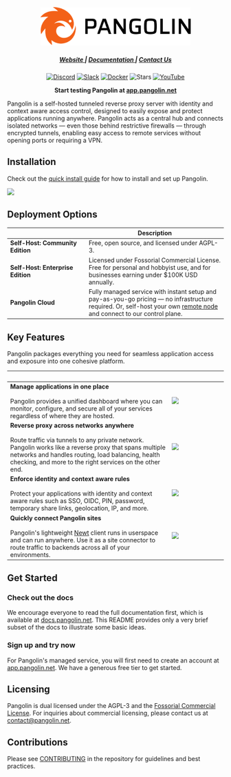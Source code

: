 <div align="center">
    <h2>
    <a href="https://pangolin.net/">
        <picture>
            <source media="(prefers-color-scheme: dark)" srcset="public/logo/word_mark_white.png">
            <img alt="Pangolin Logo" src="public/logo/word_mark_black.png" width="350">
        </picture>
    </a>
    </h2>
</div>

<div align="center">
  <h5>
      <a href="https://pangolin.net/">
        Website
      </a>
      <span> | </span>
      <a href="https://docs.pangolin.net/">
        Documentation
      </a>
      <span> | </span>
      <a href="mailto:contact@pangolin.net">
        Contact Us
      </a>
  </h5>
</div>

<div align="center">

[![Discord](https://img.shields.io/discord/1325658630518865980?logo=discord&style=flat-square)](https://discord.gg/HCJR8Xhme4)
[![Slack](https://img.shields.io/badge/chat-slack-yellow?style=flat-square&logo=slack)](https://pangolin.net/slack)
[![Docker](https://img.shields.io/docker/pulls/fosrl/pangolin?style=flat-square)](https://hub.docker.com/r/fosrl/pangolin)
![Stars](https://img.shields.io/github/stars/fosrl/pangolin?style=flat-square)
[![YouTube](https://img.shields.io/badge/YouTube-red?logo=youtube&logoColor=white&style=flat-square)](https://www.youtube.com/@fossorial-app)

</div>

<p align="center">
    <strong>
        Start testing Pangolin at <a href="https://app.pangolin.net/auth/signup">app.pangolin.net</a>
    </strong>
</p>

Pangolin is a self-hosted tunneled reverse proxy server with identity and context aware access control, designed to easily expose and protect applications running anywhere. Pangolin acts as a central hub and connects isolated networks — even those behind restrictive firewalls — through encrypted tunnels, enabling easy access to remote services without opening ports or requiring a VPN.

## Installation

Check out the [quick install guide](https://docs.pangolin.net/self-host/quick-install) for how to install and set up Pangolin.

<img src="public/screenshots/hero.png" />

## Deployment Options

| <img width=500 /> | Description |
|-----------------|--------------|
| **Self-Host: Community Edition** | Free, open source, and licensed under AGPL-3. |
| **Self-Host: Enterprise Edition** | Licensed under Fossorial Commercial License. Free for personal and hobbyist use, and for businesses earning under \$100K USD annually. |
| **Pangolin Cloud** | Fully managed service with instant setup and pay-as-you-go pricing — no infrastructure required. Or, self-host your own [remote node](https://docs.pangolin.net/manage/remote-node/nodes) and connect to our control plane. |

## Key Features

Pangolin packages everything you need for seamless application access and exposure into one cohesive platform.

| <img width=500 />                                                                                                                                                                                                                                                                                                                                                                | <img width=500 />                                                  |
|----------------------------------------------------------------------------------------------------------------------------------------------------------------------------------------------------------------------------------------------------------------------------------------------------------------------------------------------------------------------------------|--------------------------------------------------------------------|
| **Manage applications in one place**<br /><br /> Pangolin provides a unified dashboard where you can monitor, configure, and secure all of your services regardless of where they are hosted.                                                                                                                                                                                    | <img src="public/screenshots/hero.png" width=500 /><tr></tr> |
| **Reverse proxy across networks anywhere**<br /><br />Route traffic via tunnels to any private network. Pangolin works like a reverse proxy that spans multiple networks and handles routing, load balancing, health checking, and more to the right services on the other end.                                                                                                  | <img src="public/screenshots/sites.png" width=500 /><tr></tr>          |
| **Enforce identity and context aware rules**<br /><br />Protect your applications with identity and context aware rules such as SSO, OIDC, PIN, password, temporary share links, geolocation, IP, and more.                                                                                                                                                                                                | <img src="public/auth-diagram1.png" width=500 /><tr></tr>               |
| **Quickly connect Pangolin sites**<br /><br />Pangolin's lightweight [Newt](https://github.com/fosrl/newt) client runs in userspace and can run anywhere. Use it as a site connector to route traffic to backends across all of your environments.                                                                                                                                                                                   | <img src="public/clip.gif" width=500 /><tr></tr>               |

## Get Started

### Check out the docs

We encourage everyone to read the full documentation first, which is
available at [docs.pangolin.net](https://docs.pangolin.net). This README provides only a very brief subset of
the docs to illustrate some basic ideas.

### Sign up and try now

For Pangolin's managed service, you will first need to create an account at
[app.pangolin.net](https://app.pangolin.net). We have a generous free tier to get started.

## Licensing

Pangolin is dual licensed under the AGPL-3 and the [Fossorial Commercial License](https://pangolin.net/fcl.html). For inquiries about commercial licensing, please contact us at [contact@pangolin.net](mailto:contact@pangolin.net).

## Contributions

Please see [CONTRIBUTING](./CONTRIBUTING.md) in the repository for guidelines and best practices.
